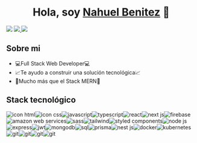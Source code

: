 <div align="center">
<h1 align="center">Hola, soy <a href="https://nahuel-benitez.com.ar/">Nahuel Benitez</a> 👋</h1>
</div>
<img src="https://i.imgur.com/tSIPNGN.png">

<a target="blank" href="https://www.linkedin.com/in/nahuel-benitez/">
<img src="https://img.shields.io/badge/LinkedIn-0077B5?style=for-the-badge&logo=linkedin&logoColor=white"/>
</a>
<a target="blank" href="https://nahuel-benitez.com.ar/">
<img src="https://img.shields.io/badge/Portfolio-255E63?style=for-the-badge&logo=About.me&logoColor=white"/>
</a>

## Sobre mi

- 💻​Full Stack Web Developer💻​
- 📈Te ayudo a construir una solución tecnológica📈
- 🚀Mucho más que el Stack MERN🚀
  <br>

## Stack tecnológico

<div style="display: flex; flex-wrap: wrap;">

<img src="https://img.shields.io/badge/HTML5-E34F26?style=for-the-badge&logo=html5&logoColor=white" alt="icon html">
<img src="https://img.shields.io/badge/CSS3-1572B6?style=for-the-badge&logo=css3&logoColor=white" alt="icon css">
<img src="https://img.shields.io/badge/JavaScript-323330?style=for-the-badge&logo=javascript&logoColor=F7DF1E" alt="javascript">
<img src="https://img.shields.io/badge/TypeScript-007ACC?style=for-the-badge&logo=typescript&logoColor=white" alt="typescript">
<img src="https://img.shields.io/badge/React-20232A?style=for-the-badge&logo=react&logoColor=61DAFB" alt="react">
<img src="https://img.shields.io/badge/next%20js-000000?style=for-the-badge&logo=nextdotjs&logoColor=white" alt="next js">
<img src="https://img.shields.io/badge/firebase-ffca28?style=for-the-badge&logo=firebase&logoColor=black" alt="firebase">
<img src="https://img.shields.io/badge/Amazon_AWS-FF9900?style=for-the-badge&logo=amazonaws&logoColor=white" alt="amazon web services">
<img src="https://img.shields.io/badge/Sass-CC6699?style=for-the-badge&logo=sass&logoColor=white" alt="sass">
<img src="https://img.shields.io/badge/Tailwind_CSS-38B2AC?style=for-the-badge&logo=tailwind-css&logoColor=white" alt="tailwind">
<img src="https://img.shields.io/badge/styled--components-DB7093?style=for-the-badge&logo=styled-components&logoColor=white" alt="styled components">
<img src="https://img.shields.io/badge/Node%20js-339933?style=for-the-badge&logo=nodedotjs&logoColor=white" alt="node js">
<img src="https://img.shields.io/badge/Express%20js-000000?style=for-the-badge&logo=express&logoColor=white" alt="express">
<img src="https://img.shields.io/badge/JWT-000000?style=for-the-badge&logo=JSON%20web%20tokens&logoColor=white" alt="jwt">
<img src="https://img.shields.io/badge/MongoDB-4EA94B?style=for-the-badge&logo=mongodb&logoColor=white" alt="mongodb">
<img src="https://img.shields.io/badge/PostgreSQL-316192?style=for-the-badge&logo=postgresql&logoColor=white" alt="sql">
<img src="https://img.shields.io/badge/Prisma-3982CE?style=for-the-badge&logo=Prisma&logoColor=white" alt="prisma">
<img src="https://img.shields.io/badge/nestjs-E0234E?style=for-the-badge&logo=nestjs&logoColor=white" alt="nest js">
<img src="https://img.shields.io/badge/Docker-2CA5E0?style=for-the-badge&logo=docker&logoColor=white" alt="docker">
<img src="https://img.shields.io/badge/kubernetes-326ce5.svg?&style=for-the-badge&logo=kubernetes&logoColor=white" alt="kubernetes">
<img src="https://img.shields.io/badge/GitHub-100000?style=for-the-badge&logo=github&logoColor=white" alt="git">
<img src="https://img.shields.io/badge/chai-A30701?style=for-the-badge&logo=chai&logoColor=white" alt="git">
<img src="https://img.shields.io/badge/Mocha-8D6748?style=for-the-badge&logo=Mocha&logoColor=white
" alt="git">
<img src="https://img.shields.io/badge/npm-CB3837?style=for-the-badge&logo=npm&logoColor=white
" alt="git">
</div>
